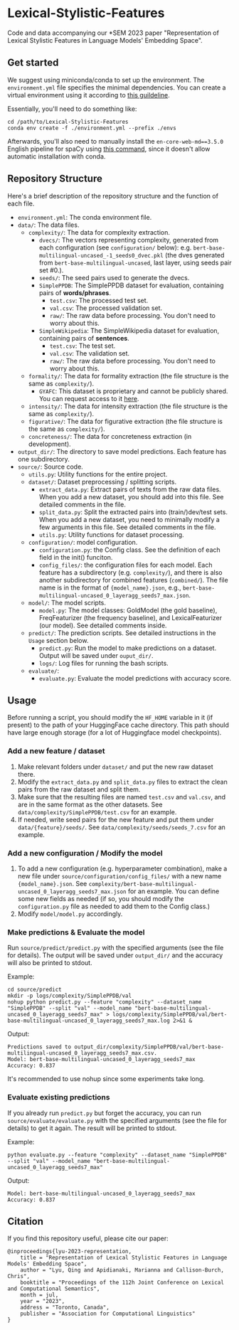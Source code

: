 # Lexical-Stylistic-Features
Code and data accompanying our *SEM 2023 paper "Representation of Lexical Stylistic Features in Language Models' Embedding Space".

## Get started

We suggest using miniconda/conda to set up the environment. The `environment.yml` file specifies the minimal dependencies.
You can create a virtual environment using it according to [this guildeline](https://docs.conda.io/projects/conda/en/latest/user-guide/tasks/manage-environments.html#creating-an-environment-from-an-environment-yml-file).

Essentially, you'll need to do something like:

```
cd /path/to/Lexical-Stylistic-Features
conda env create -f ./environment.yml --prefix ./envs
```

Afterwards, you'll also need to manually install the `en-core-web-md==3.5.0` English pipeline for spaCy using [this command](https://spacy.io/models/en#en_core_web_md), since it doesn't allow automatic installation with conda.

## Repository Structure
Here's a brief description of the repository structure and the function of each file.

- `environment.yml`: The conda environment file.
- `data/`: The data files. 
  - `complexity/`: The data for complexity extraction.
    - `dvecs/`: The vectors representing complexity, generated from each configuration (see `configuration/` below): e.g. `bert-base-multilingual-uncased_-1_seeds0_dvec.pkl` (the dves generated from `bert-base-multilingual-uncased`, last layer, using seeds pair set #0.).
    - `seeds/`: The seed pairs used to generate the dvecs.
    - `SimplePPDB`: The SimplePPDB dataset for evaluation, containing pairs of **words/phrases**.
      - `test.csv`: The processed test set.
      - `val.csv`: The processed validation set.
      - `raw/`: The raw data before processing. You don't need to worry about this.
    - `SimpleWikipedia`: The SimpleWikipedia dataset for evaluation, containing pairs of **sentences**.
      - `test.csv`: The test set.
      - `val.csv`: The validation set.
      - `raw/`: The raw data before processing. You don't need to worry about this.
  - `formality/`: The data for formality extraction (the file structure is the same as `complexity/`).
    - `GYAFC`: This dataset is proprietary and cannot be publicly shared. You can request access to it [here](https://github.com/raosudha89/GYAFC-corpus).
  - `intensity/`: The data for intensity extraction (the file structure is the same as `complexity/`).
  - `figurative/`: The data for figurative extraction (the file structure is the same as `complexity/`).
  - `concreteness/`: The data for concreteness extraction (in development).
- `output_dir/`: The directory to save model predictions. Each feature has one subdirectory.
- `source/`: Source code.
  - `utils.py`: Utility functions for the entire project.
  - `dataset/`: Dataset preprocessing / splitting scripts.
    - `extract_data.py`: Extract pairs of texts from the raw data files. When you add a new dataset, you should add into this file. See detailed comments in the file.
    - `split_data.py`: Split the extracted pairs into (train/)dev/test sets. When you add a new dataset, you need to minimally modify a few arguments in this file. See detailed comments in the file. 
    - `utils.py`: Utility functions for dataset processing.
  - `configuration/`: model configuration.
    - `configuration.py`: the Config class. See the definition of each field in the init() funciton.
    - `config_files/`: the configuration files for each model. Each feature has a subdirectory (e.g. `complexity/`), and there is also another subdirectory for combined features (`combined/`). The file name is in the format of `{model_name}.json`, e.g., `bert-base-multilingual-uncased_0_layeragg_seeds7_max.json`.
  - `model/`: The model scripts.
    - `model.py`: The model classes: GoldModel (the gold baseline), FreqFeaturizer (the frequency baseline), and LexicalFeaturizer (our model). See detailed comments inside.
  - `predict/`: The prediction scripts. See detailed instructions in the `Usage` section below.
    - `predict.py`: Run the model to make predictions on a dataset. Output will be saved under `ouput_dir/`. 
    - `logs/`: Log files for running the bash scripts.
  - `evaluate/`:
    - `evaluate.py`: Evaluate the model predictions with accuracy score.


## Usage

Before running a script, you should modify the `HF_HOME` variable in it (if present) to the path of your HuggingFace cache directory. This path should have large enough storage (for a lot of Huggingface model checkpoints). 

### Add a new feature / dataset
1. Make relevant folders under `dataset/` and put the new raw dataset there.
2. Modify the `extract_data.py` and `split_data.py` files to extract the clean pairs from the raw dataset and split them.
3. Make sure that the resulting files are named `test.csv` and `val.csv`, and are in the same format as the other datasets. See `data/complexity/SimplePPDB/test.csv` for an example.
4. If needed, write seed pairs for the new feature and put them under `data/{feature}/seeds/`. See `data/complexity/seeds/seeds_7.csv` for an example.

### Add a new configuration / Modify the model
1. To add a new configuration (e.g. hyperparameter combination), make a new file under `source/configuration/config_files/` with a new name `{model_name}.json`. See `complexity/bert-base-multilingual-uncased_0_layeragg_seeds7_max.json` for an example. You can define some new fields as needed (if so, you should modify the `configuration.py` file as needed to add them to the Config class.)
2. Modify `model/model.py` accordingly.

### Make predictions & Evaluate the model
Run `source/predict/predict.py` with the specified arguments (see the file for details). The output will be saved under `output_dir/` and the accuracy will also be printed to stdout.

Example: 
```
cd source/predict
mkdir -p logs/complexity/SimplePPDB/val
nohup python predict.py --feature "complexity" --dataset_name "SimplePPDB" --split "val" --model_name "bert-base-multilingual-uncased_0_layeragg_seeds7_max" > logs/complexity/SimplePPDB/val/bert-base-multilingual-uncased_0_layeragg_seeds7_max.log 2>&1 &
```

Output:
```
Predictions saved to output_dir/complexity/SimplePPDB/val/bert-base-multilingual-uncased_0_layeragg_seeds7_max.csv.
Model: bert-base-multilingual-uncased_0_layeragg_seeds7_max
Accuracy: 0.837
```
It's recommended to use nohup since some experiments take long.

### Evaluate existing predictions
If you already run `predict.py` but forget the accuracy, you can run `source/evaluate/evaluate.py` with the specified arguments (see the file for details) to get it again. The result will be printed to stdout.

Example:
```
python evaluate.py --feature "complexity" --dataset_name "SimplePPDB" --split "val" --model_name "bert-base-multilingual-uncased_0_layeragg_seeds7_max"
```
Output:
```
Model: bert-base-multilingual-uncased_0_layeragg_seeds7_max
Accuracy: 0.837
```

## Citation
If you find this repository useful, please cite our paper:
```
@inproceedings{lyu-2023-representation,
    title = "Representation of Lexical Stylistic Features in Language Models' Embedding Space",
    author = "Lyu, Qing and Apidianaki, Marianna and Callison-Burch, Chris",
    booktitle = "Proceedings of the 112h Joint Conference on Lexical and Computational Semantics",
    month = jul,
    year = "2023",
    address = "Toronto, Canada",
    publisher = "Association for Computational Linguistics"
}
```
